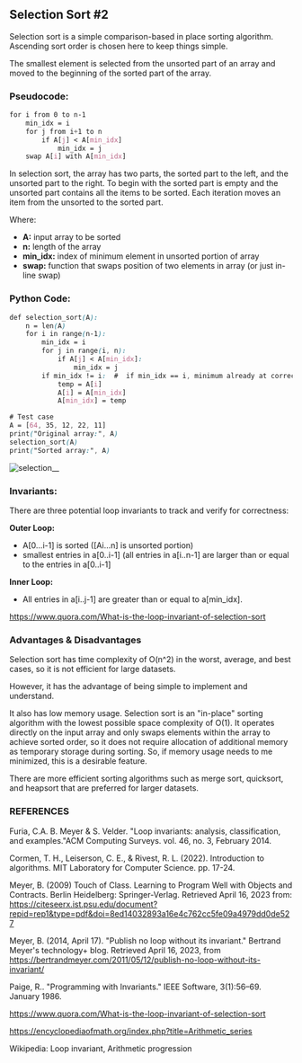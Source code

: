 ## Selection Sort #2 

Selection sort is a simple comparison-based in place sorting algorithm.
Ascending sort order is chosen here to keep things simple. 

The smallest element is selected from the unsorted part of an array 
and moved to the beginning of the sorted part of the array.

### Pseudocode: 

```css
for i from 0 to n-1
    min_idx = i
    for j from i+1 to n
        if A[j] < A[min_idx]
            min_idx = j
    swap A[i] with A[min_idx]
```
In selection sort, the array has two parts, the sorted part to the left, and the unsorted part to the right.
To begin with the sorted part is empty and the unsorted part contains all the items to be sorted. 
Each iteration moves an item from the unsorted to the sorted part. 

Where:

- **A:** input array to be sorted
- **n:** length of the array
- **min_idx:** index of minimum element in unsorted portion of array
- **swap:** function that swaps position of two elements in array (or just in-line swap) 

### Python Code:

```css
def selection_sort(A):
    n = len(A)
    for i in range(n-1):
        min_idx = i
        for j in range(i, n):
            if A[j] < A[min_idx]:
                min_idx = j
        if min_idx != i:  #  if min_idx == i, minimum already at correct position, so unnecessary swap avoided
            temp = A[i]
            A[i] = A[min_idx]
            A[min_idx] = temp

# Test case
A = [64, 35, 12, 22, 11]
print("Original array:", A)
selection_sort(A)
print("Sorted array:", A)
```

![selection__](https://user-images.githubusercontent.com/68504324/232912404-033587fa-ddc6-494d-8c5e-90703823946c.jpg)

### Invariants: 

There are three potential loop invariants to track and verify for correctness: 

**Outer Loop:** 

- A[0...i-1] is sorted ([Ai...n] is unsorted portion)  
- smallest entries in a[0..i-1] (all entries in a[i..n-1] are larger than or equal to the entries in a[0..i-1]

**Inner Loop:**

- All entries in a[i..j-1] are greater than or equal to a[min_idx].

https://www.quora.com/What-is-the-loop-invariant-of-selection-sort

### Advantages & Disadvantages

Selection sort has time complexity of O(n^2) in the worst, average, and best cases, 
so it is not efficient for large datasets. 

However, it has the advantage of being simple to implement and understand. 

It also has low memory usage. Selection sort is an "in-place" sorting algorithm with the lowest possible space complexity of O(1). It operates directly on the input array and only swaps elements within the array to achieve sorted order, so it does not require allocation of additional memory as temporary storage during sorting. So, if memory usage needs to me minimized, this is a desirable feature. 

There are more efficient sorting algorithms such as merge sort, quicksort, and heapsort 
that are preferred for larger datasets.


### REFERENCES 

Furia, C.A. B. Meyer & S. Velder. "Loop invariants: analysis, classification, and examples."ACM Computing Surveys. vol. 46, no. 3, February 2014.

Cormen, T. H., Leiserson, C. E., & Rivest, R. L. (2022). Introduction to algorithms. MIT Laboratory for Computer Science. pp. 17-24. 

Meyer, B. (2009) Touch of Class. Learning to Program Well with Objects and Contracts. Berlin Heidelberg: Springer-Verlag. Retrieved April 16, 2023 from: https://citeseerx.ist.psu.edu/document?repid=rep1&type=pdf&doi=8ed14032893a16e4c762cc5fe09a4979dd0de527

Meyer, B. (2014, April 17). "Publish no loop without its invariant." Bertrand Meyer's technology+ blog.  Retrieved April 16, 2023, from https://bertrandmeyer.com/2011/05/12/publish-no-loop-without-its-invariant/ 

Paige, R.. "Programming with Invariants." IEEE Software, 3(1):56–69. January 1986.

https://www.quora.com/What-is-the-loop-invariant-of-selection-sort

https://encyclopediaofmath.org/index.php?title=Arithmetic_series

Wikipedia: Loop invariant, Arithmetic progression 




